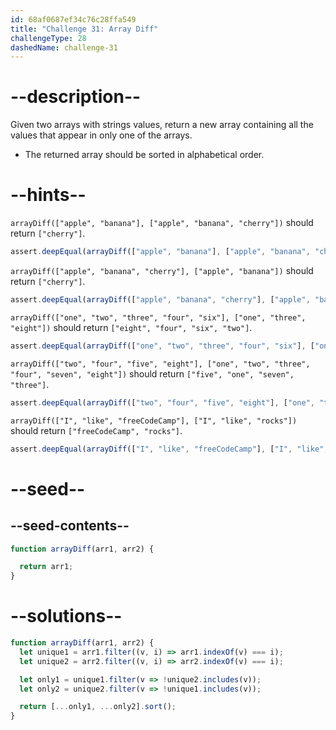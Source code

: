 ```yaml
---
id: 68af0687ef34c76c28ffa549
title: "Challenge 31: Array Diff"
challengeType: 28
dashedName: challenge-31
---
```


# --description--

Given two arrays with strings values, return a new array containing all the values that appear in only one of the arrays.

- The returned array should be sorted in alphabetical order.

# --hints--

`arrayDiff(["apple", "banana"], ["apple", "banana", "cherry"])` should return `["cherry"]`.

```js
assert.deepEqual(arrayDiff(["apple", "banana"], ["apple", "banana", "cherry"]), ["cherry"]);
```

`arrayDiff(["apple", "banana", "cherry"], ["apple", "banana"])` should return `["cherry"]`.

```js
assert.deepEqual(arrayDiff(["apple", "banana", "cherry"], ["apple", "banana"]), ["cherry"]);
```

`arrayDiff(["one", "two", "three", "four", "six"], ["one", "three", "eight"])` should return `["eight", "four", "six", "two"]`.

```js
assert.deepEqual(arrayDiff(["one", "two", "three", "four", "six"], ["one", "three", "eight"]), ["eight", "four", "six", "two"]);
```

`arrayDiff(["two", "four", "five", "eight"], ["one", "two", "three", "four", "seven", "eight"])` should return `["five", "one", "seven", "three"]`.

```js
assert.deepEqual(arrayDiff(["two", "four", "five", "eight"], ["one", "two", "three", "four", "seven", "eight"]), ["five", "one", "seven", "three"]);
```

`arrayDiff(["I", "like", "freeCodeCamp"], ["I", "like", "rocks"])` should return `["freeCodeCamp", "rocks"]`.

```js
assert.deepEqual(arrayDiff(["I", "like", "freeCodeCamp"], ["I", "like", "rocks"]), ["freeCodeCamp", "rocks"]);
```

# --seed--

## --seed-contents--

```js
function arrayDiff(arr1, arr2) {

  return arr1;
}
```

# --solutions--

```js
function arrayDiff(arr1, arr2) {
  let unique1 = arr1.filter((v, i) => arr1.indexOf(v) === i);
  let unique2 = arr2.filter((v, i) => arr2.indexOf(v) === i);

  let only1 = unique1.filter(v => !unique2.includes(v));
  let only2 = unique2.filter(v => !unique1.includes(v));

  return [...only1, ...only2].sort();
}
```
